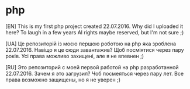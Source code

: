 # php

[EN]
This is my first php project created 22.07.2016.
Why did I uploaded it here? To laugh in a few years
Al rights maybe reserved, but I'm not sure ;)

[UA]
Це репозиторій із моєю першою роботою на php яка зроблена  22.07.2016.
Навіщо я це сюди завантажив? Щоб посміятися через пару років.
Усі права можливо захищені, але я не впевнен ;)

[RU]
Это репозиторий с моей первой работой на php разработанной  22.07.2016.
Зачем я это загрузил? Чоб посмеяться через пару лет.
Все права возможно защищены, но я не уверен ;)
